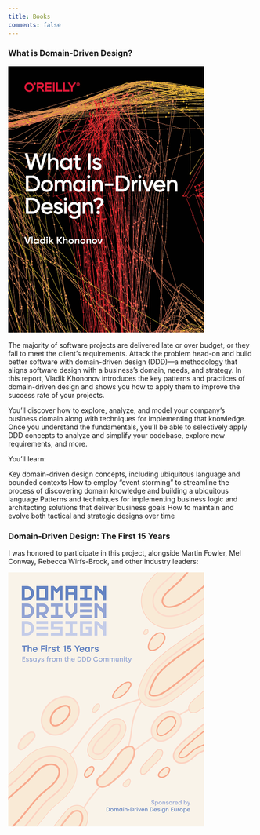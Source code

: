 ```yaml
---
title: Books
comments: false
---
```


### What is Domain-Driven Design?

[<img src="/images/whatisddd.jpg" alt="" width="400"/>](https://learning.oreilly.com/library/view/what-is-domain-driven/9781492057802/)

The majority of software projects are delivered late or over budget, or they fail to meet the client’s requirements. Attack the problem head-on and build better software with domain-driven design (DDD)—a methodology that aligns software design with a business’s domain, needs, and strategy. In this report, Vladik Khononov introduces the key patterns and practices of domain-driven design and shows you how to apply them to improve the success rate of your projects.

You’ll discover how to explore, analyze, and model your company’s business domain along with techniques for implementing that knowledge. Once you understand the fundamentals, you’ll be able to selectively apply DDD concepts to analyze and simplify your codebase, explore new requirements, and more.

You’ll learn:

Key domain-driven design concepts, including ubiquitous language and bounded contexts
How to employ “event storming” to streamline the process of discovering domain knowledge and building a ubiquitous language
Patterns and techniques for implementing business logic and architecting solutions that deliver business goals
How to maintain and evolve both tactical and strategic designs over time

### Domain-Driven Design: The First 15 Years

I was honored to participate in this project, alongside Martin Fowler, Mel Conway, Rebecca Wirfs-Brock, and other industry leaders:

[<img src="/images/ddd15years.png" alt="" width="400"/>](https://leanpub.com/ddd_first_15_years)